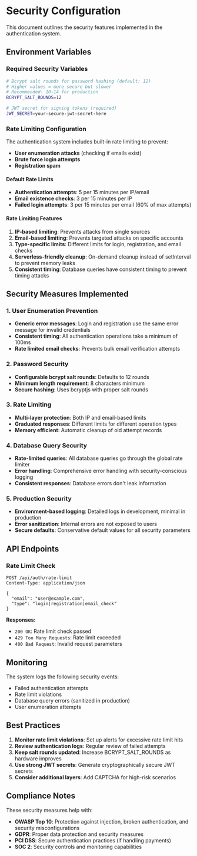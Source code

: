 # Security Configuration

This document outlines the security features implemented in the authentication system.

## Environment Variables

### Required Security Variables

```bash
# Bcrypt salt rounds for password hashing (default: 12)
# Higher values = more secure but slower
# Recommended: 10-14 for production
BCRYPT_SALT_ROUNDS=12

# JWT secret for signing tokens (required)
JWT_SECRET=your-secure-jwt-secret-here
```

### Rate Limiting Configuration

The authentication system includes built-in rate limiting to prevent:

- **User enumeration attacks** (checking if emails exist)
- **Brute force login attempts**
- **Registration spam**

#### Default Rate Limits

- **Authentication attempts**: 5 per 15 minutes per IP/email
- **Email existence checks**: 3 per 15 minutes per IP
- **Failed login attempts**: 3 per 15 minutes per email (60% of max attempts)

#### Rate Limiting Features

1. **IP-based limiting**: Prevents attacks from single sources
2. **Email-based limiting**: Prevents targeted attacks on specific accounts
3. **Type-specific limits**: Different limits for login, registration, and email checks
4. **Serverless-friendly cleanup**: On-demand cleanup instead of setInterval to prevent memory leaks
5. **Consistent timing**: Database queries have consistent timing to prevent timing attacks

## Security Measures Implemented

### 1. User Enumeration Prevention

- **Generic error messages**: Login and registration use the same error message for invalid credentials
- **Consistent timing**: All authentication operations take a minimum of 100ms
- **Rate limited email checks**: Prevents bulk email verification attempts

### 2. Password Security

- **Configurable bcrypt salt rounds**: Defaults to 12 rounds
- **Minimum length requirement**: 8 characters minimum
- **Secure hashing**: Uses bcryptjs with proper salt rounds

### 3. Rate Limiting

- **Multi-layer protection**: Both IP and email-based limits
- **Graduated responses**: Different limits for different operation types
- **Memory efficient**: Automatic cleanup of old attempt records

### 4. Database Query Security

- **Rate-limited queries**: All database queries go through the global rate limiter
- **Error handling**: Comprehensive error handling with security-conscious logging
- **Consistent responses**: Database errors don't leak information

### 5. Production Security

- **Environment-based logging**: Detailed logs in development, minimal in production
- **Error sanitization**: Internal errors are not exposed to users
- **Secure defaults**: Conservative default values for all security parameters

## API Endpoints

### Rate Limit Check

```
POST /api/auth/rate-limit
Content-Type: application/json

{
  "email": "user@example.com",
  "type": "login|registration|email_check"
}
```

**Responses:**

- `200 OK`: Rate limit check passed
- `429 Too Many Requests`: Rate limit exceeded
- `400 Bad Request`: Invalid request parameters

## Monitoring

The system logs the following security events:

- Failed authentication attempts
- Rate limit violations
- Database query errors (sanitized in production)
- User enumeration attempts

## Best Practices

1. **Monitor rate limit violations**: Set up alerts for excessive rate limit hits
2. **Review authentication logs**: Regular review of failed attempts
3. **Keep salt rounds updated**: Increase BCRYPT_SALT_ROUNDS as hardware improves
4. **Use strong JWT secrets**: Generate cryptographically secure JWT secrets
5. **Consider additional layers**: Add CAPTCHA for high-risk scenarios

## Compliance Notes

These security measures help with:

- **OWASP Top 10**: Protection against injection, broken authentication, and security misconfigurations
- **GDPR**: Proper data protection and security measures
- **PCI DSS**: Secure authentication practices (if handling payments)
- **SOC 2**: Security controls and monitoring capabilities

